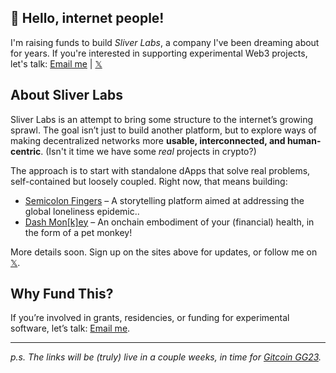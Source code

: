 ## 👋 Hello, internet people!
<!-- just wanted to [say](https://www.youtube.com/watch?v=S_AFc_BXht4) [thanks](https://www.youtube.com/watch?v=NbdRIVCBqNI)! -->

I'm raising funds to build _Sliver Labs_, a company I've been dreaming about for years. If you're interested in supporting experimental Web3 projects, let's talk: [Email me](mailto:pa334@cornell.edu) | [𝕏](https://x.com/theprimefibber)  

## About Sliver Labs
Sliver Labs is an attempt to bring some structure to the internet’s growing sprawl. The goal isn’t just to build another platform, but to explore ways of making decentralized networks more **usable, interconnected, and human-centric**. (Isn't it time we have some _real_ projects in crypto?)

The approach is to start with standalone dApps that solve real problems, self-contained but loosely coupled. Right now, that means building:  

- [Semicolon Fingers](https://semicolonfingers.com/) – A storytelling platform aimed at addressing the global loneliness epidemic..
- [Dash Mon\[k\]ey](https://dashmonkey.xyz/) – An onchain embodiment of your (financial) health, in the form of a pet monkey!

More details soon. Sign up on the sites above for updates, or follow me on [𝕏](https://x.com/theprimefibber).  

## Why Fund This?

If you’re involved in grants, residencies, or funding for experimental software, let’s talk: [Email me](mailto:pa334@cornell.edu).  

---

_p.s. The links will be (truly) live in a couple weeks, in time for [Gitcoin GG23](http://grants.gitcoin.co/)._  


